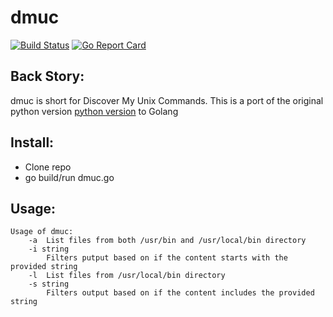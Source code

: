 dmuc
====
[![Build Status](https://api.travis-ci.org/crazcalm/dmuc.svg?branch=master)](https://travis-ci.org/crazcalm/dmuc)     [![Go Report Card](https://goreportcard.com/badge/github.com/crazcalm/dmuc)](https://goreportcard.com/report/github.com/crazcalm/dmuc)

Back Story:
-----------
dmuc is short for Discover My Unix Commands. This is a port of the original python version [python version](https://github.com/crazcalm/DiscoverMyUnixCommands)  to Golang

Install:
-------
* Clone repo
* go build/run dmuc.go

Usage:
------
	Usage of dmuc:
		-a	List files from both /usr/bin and /usr/local/bin directory
		-i string
			Filters putput based on if the content starts with the provided string
		-l	List files from /usr/local/bin directory
		-s string
			Filters output based on if the content includes the provided string
